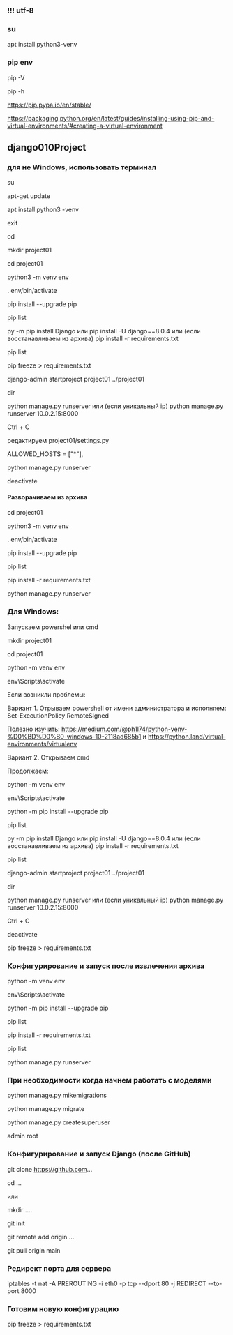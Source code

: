 ### !!! utf-8

### su

apt install python3-venv

### pip env


pip -V

pip -h

https://pip.pypa.io/en/stable/

https://packaging.python.org/en/latest/guides/installing-using-pip-and-virtual-environments/#creating-a-virtual-environment



## django010Project

### для не Windows, использовать терминал

 
su

apt-get update

apt install python3 -venv

exit

cd

mkdir project01

cd project01

python3 -m venv env

. env/bin/activate

pip install --upgrade pip

pip list

py -m pip install Django или  pip install -U django==8.0.4 или (если восстанавливаем из архива) pip install -r requirements.txt  

pip list

pip freeze > requirements.txt

django-admin startproject project01 ../project01

dir

python manage.py runserver или (если уникальный ip)  python manage.py runserver 10.0.2.15:8000

Ctrl + C

редактируем project01/settings.py

ALLOWED_HOSTS = ["*"],

python manage.py runserver 

deactivate

#### Разворачиваем из архива 

cd project01

python3 -m venv env

. env/bin/activate

pip install --upgrade pip

pip list

pip install -r requirements.txt

python manage.py runserver

### Для Windows: 

Запускаем powershel или cmd

mkdir project01

cd project01

python -m venv env

env\Scripts\activate

Если возникли проблемы:

Вариант 1. Отрываем powershell от имени администратора и исполняем: Set-ExecutionPolicy RemoteSigned 

Полезно изучить: https://medium.com/@ph1l74/python-venv-%D0%BD%D0%B0-windows-10-2118ad685b1  и https://python.land/virtual-environments/virtualenv

Вариант 2. Открываем cmd

Продолжаем: 

python -m venv env

env\Scripts\activate

python -m pip install --upgrade pip

pip list

py -m pip install Django или  pip install -U django==8.0.4 или (если восстанавливаем из архива) pip install -r requirements.txt  

pip list

django-admin startproject project01 ../project01

dir


python manage.py runserver или (если уникальный ip)  python manage.py runserver 10.0.2.15:8000

Ctrl + C

deactivate

pip freeze > requirements.txt

### Конфигурирование и запуск после извлечения архива

python -m venv env

env\Scripts\activate

python -m pip install --upgrade pip

pip list

pip install -r requirements.txt

pip list

python manage.py runserver 

### При необходимости когда начнем работать с моделями
 
python manage.py mikemigrations

python manage.py migrate

python manage.py createsuperuser

admin root

### Конфигурирование и запуск Django (после GitHub)

git clone https://github.com...

cd ... 

или

mkdir ....

git init

git remote add origin ...

git pull origin main





### Редирект порта для сервера
iptables -t nat -A PREROUTING -i eth0 -p tcp --dport 80 -j REDIRECT --to-port 8000

### Готовим новую конфигурацию 

pip freeze > requirements.txt

